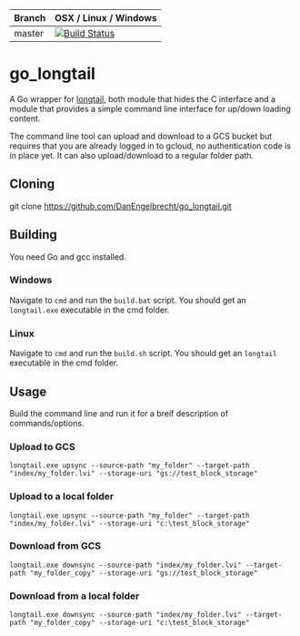 |Branch      | OSX / Linux / Windows |
|------------|-----------------------|
|master      | [![Build Status](https://github.com/DanEngelbrecht/golongtail/workflows/.github/workflows/master-build.yml/badge.svg)](https://github.com/DanEngelbrecht/golongtail/workflows/.github/workflows/master-build.yml/badge.svg) |

# go_longtail

A Go wrapper for [longtail](https://github.com/DanEngelbrecht/longtail), both module that hides the C interface and a module that provides a simple command line interface for up/down loading content.

The command line tool can upload and download to a GCS bucket but requires that you are already logged in to gcloud, no authentication code is in place yet. It can also upload/download to a regular folder path.

## Cloning
git clone https://github.com/DanEngelbrecht/go_longtail.git

## Building
You need Go and gcc installed.

### Windows
Navigate to `cmd` and run the `build.bat` script.
You should get an `longtail.exe` executable in the cmd folder.

### Linux
Navigate to `cmd` and run the `build.sh` script.
You should get an `longtail` executable in the cmd folder.

## Usage
Build the command line and run it for a breif description of commands/options.

### Upload to GCS
`longtail.exe upsync --source-path "my_folder" --target-path "index/my_folder.lvi" --storage-uri "gs://test_block_storage"`

### Upload to a local folder
`longtail.exe upsync --source-path "my_folder" --target-path "index/my_folder.lvi" --storage-uri "c:\test_block_storage"`

### Download from GCS
`longtail.exe downsync --source-path "index/my_folder.lvi" --target-path "my_folder_copy" --storage-uri "gs://test_block_storage"`

### Download from a local folder
`longtail.exe downsync --source-path "index/my_folder.lvi" --target-path "my_folder_copy" --storage-uri "c:\test_block_storage"`

